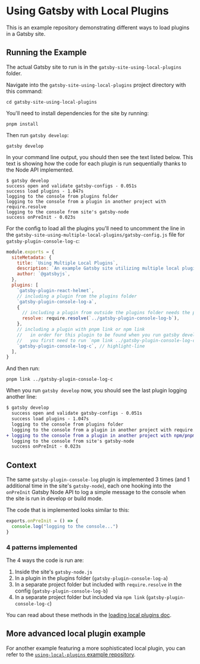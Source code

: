 # Using Gatsby with Local Plugins

This is an example repository demonstrating different ways to load plugins in a Gatsby site.

## Running the Example

The actual Gatsby site to run is in the `gatsby-site-using-local-plugins` folder.

Navigate into the `gatsby-site-using-local-plugins` project directory with this command:

```shell
cd gatsby-site-using-local-plugins
```

You'll need to install dependencies for the site by running:

```shell
pnpm install
```

Then run `gatsby develop`:

```shell
gatsby develop
```

In your command line output, you should then see the text listed below. This text is showing how the code for each plugin is run sequentially thanks to the Node API implemented.

```shell
$ gatsby develop
success open and validate gatsby-configs - 0.051s
success load plugins - 1.047s
logging to the console from plugins folder
logging to the console from a plugin in another project with require.resolve
logging to the console from site's gatsby-node
success onPreInit - 0.023s
```

For the config to load all the plugins you'll need to uncomment the line in the `gatsby-site-using-multiple-local-plugins/gatsby-config.js` file for `gatsby-plugin-console-log-c`:

```javascript:title=gatsby-site-using-multiple-local-plugins/gatsby-config.js
module.exports = {
  siteMetadata: {
    title: `Using Multiple Local Plugins`,
    description: `An example Gatsby site utilizing multiple local plugins`,
    author: `@gatsbyjs`,
  },
  plugins: [
    `gatsby-plugin-react-helmet`,
    // including a plugin from the plugins folder
    `gatsby-plugin-console-log-a`,
    {
      // including a plugin from outside the plugins folder needs the path to it
      resolve: require.resolve(`../gatsby-plugin-console-log-b`),
    },
    // including a plugin with pnpm link or npm link
    //   in order for this plugin to be found when you run gatsby develop
    //   you first need to run `npm link ../gatsby-plugin-console-log-c` in the `gatsby-site-using-local-plugins` root folder
    `gatsby-plugin-console-log-c`, // highlight-line
  ],
}
```

And then run:

```shell:title=gatsby-site-using-multiple-local-plugins
pnpm link ../gatsby-plugin-console-log-c
```

When you run `gatsby develop` now, you should see the last plugin logging another line:

```diff
$ gatsby develop
  success open and validate gatsby-configs - 0.051s
  success load plugins - 1.047s
  logging to the console from plugins folder
  logging to the console from a plugin in another project with require.resolve
+ logging to the console from a plugin in another project with npm/pnpm link
  logging to the console from site's gatsby-node
  success onPreInit - 0.023s
```

## Context

The same `gatsby-plugin-console-log` plugin is implemented 3 times (and 1 additional time in the site's `gatsby-node`), each one hooking into the `onPreInit` Gatsby Node API to log a simple message to the console when the site is run in develop or build mode.

The code that is implemented looks similar to this:

```javascript
exports.onPreInit = () => {
  console.log("logging to the console...")
}
```

### 4 patterns implemented

The 4 ways the code is run are:

1. Inside the site's `gatsby-node.js`
2. In a plugin in the plugins folder (`gatsby-plugin-console-log-a`)
3. In a separate project folder but included with `require.resolve` in the config (`gatsby-plugin-console-log-b`)
4. In a separate project folder but included via `npm link` (`gatsby-plugin-console-log-c`)

You can read about these methods in the [loading local plugins doc](https://www.gatsbyjs.com/docs/loading-plugins-from-your-local-plugins-folder/).

## More advanced local plugin example

For another example featuring a more sophisticated local plugin, you can refer to the [`using-local-plugins` example repository](https://github.com/gatsbyjs/gatsby/tree/master/examples/using-local-plugins).
